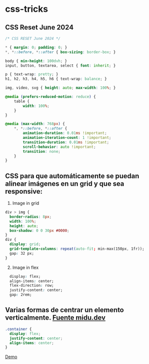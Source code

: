 # css-tricks

## CSS Reset June 2024

```css
/* CSS RESET June 2024 */

* { margin: 0; padding: 0; }
*, *::before, *::after { box-sizing: border-box; }

body { min-height: 100dvh; }
input, button, textarea, select { font: inherit; }

p { text-wrap: pretty; }
h1, h2, h3, h4, h5, h6 { text-wrap: balance; }

img, video, svg { height: auto; max-width: 100%; }

@media (prefers-reduced-motion: reduce) {
	table {
		width: 100%;
	}
}

@media (max-width: 768px) {
	*, *::before, *::after {
		animation-duration: 0.01ms !important;
		animation-iteration-count: 1 !important;
		transition-duration: 0.01ms !important;
		scroll-behavior: auto !important;
		transition: none;
	}
}
```

## CSS para que automáticamente se puedan alinear imágenes en un grid y que sea responsive:

1. Image in grid

```css
div > img {
  border-radius: 8px;
  width: 100%;
  height: auto;
  box-shadow: 0 0 30px #0000;
}
div {
  display: grid;
  grid-template-columns: repeat(auto-fit; min-max(150px, 1fr));
  gap: 32 px;
}
```

2. Image in flex

```css
  display: flex;
  align-items: center;
  flex-direction: row;
  justify-content: center;
  gap: 2rem;
```

## Varias formas de centrar un elemento verticalmente. [Fuente midu.dev](https://midu.dev/centrar-elementos-css/)

```css
.container {
  display: flex;
  justify-content: center;
  align-items: center;
}
```

[Demo](https://codi.link/PGRpdiBjbGFzcz0nY29udGFpbmVyJz4KICA8aDE+VGV4dG8gY2VudHJhZG88L2gxPgo8L2Rpdj4=%7CLmNvbnRhaW5lciB7CiAgZGlzcGxheTogZmxleDsKICBqdXN0aWZ5LWNvbnRlbnQ6IGNlbnRlcjsKICBhbGlnbi1pdGVtczogY2VudGVyOwp9CgoKCgoKCgoKCgoKCgoKCgoKCgoKCgoKCgoKCmJvZHkgewogIGJhY2tncm91bmQ6ICMwOWY7CiAgZm9udC1mYW1pbHk6IHN5c3RlbS11aTsKfQoKaDEgewogIGJhY2tncm91bmQ6ICNmZmY7CiAgcGFkZGluZzogMTZweDsKfQoKLmNvbnRhaW5lciB7CiAgaGVpZ2h0OiA5NnZoOwp9%7C)



